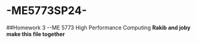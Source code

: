 # -ME5773SP24-
##Homework 3 --ME 5773 High Performance Computing
**Rakib and joby make this file together**
